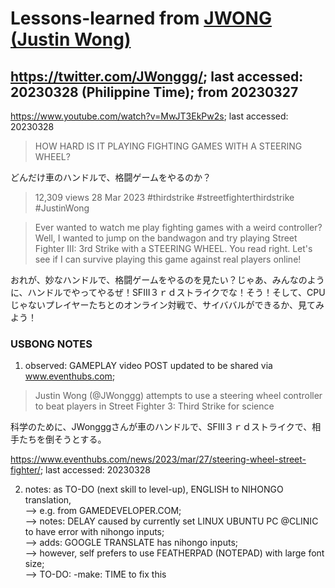 # Lessons-learned from [JWONG (Justin Wong)](https://twitter.com/JWonggg?ref_src=twsrc%5Egoogle%7Ctwcamp%5Eserp%7Ctwgr%5Eauthor)

## https://twitter.com/JWonggg/; last accessed: 20230328 (Philippine Time); from 20230327

https://www.youtube.com/watch?v=MwJT3EkPw2s; last accessed: 20230328

> HOW HARD IS IT PLAYING FIGHTING GAMES WITH A STEERING WHEEL?

どんだけ車のハンドルで、格闘ゲームをやるのか？

> 12,309 views  28 Mar 2023  #thirdstrike #streetfighterthirdstrike #JustinWong

> Ever wanted to watch me play fighting games with a weird controller? Well, I wanted to jump on the bandwagon and try playing Street Fighter III: 3rd Strike with a STEERING WHEEL. You read right. Let's see if I can survive playing this game against real players online!

おれが、妙なハンドルで、格闘ゲームをやるのを見たい？じゃあ、みんなのように、ハンドルでやってやるぜ！SFIII３ｒｄストライクでな！そう！そして、CPUじゃないプレイヤーたちとのオンライン対戦で、サイババルができるか、見てみよう！

### USBONG NOTES

1) observed: GAMEPLAY video POST updated to be shared via www.eventhubs.com;

> Justin Wong (@JWonggg) attempts to use a steering wheel controller to beat players in Street Fighter 3: Third Strike for science

科学のために、JWongggさんが車のハンドルで、SFIII３ｒｄストライクで、相手たちを倒そうとする。

https://www.eventhubs.com/news/2023/mar/27/steering-wheel-street-fighter/; last accessed: 20230328

2) notes: as TO-DO (next skill to level-up), ENGLISH to NIHONGO translation,<br/>
--> e.g. from GAMEDEVELOPER.COM;<br/>
--> notes: DELAY caused by currently set LINUX UBUNTU PC @CLINIC to have error with nihongo inputs;<br/>
--> adds: GOOGLE TRANSLATE has nihongo inputs;<br/>
--> however, self prefers to use FEATHERPAD (NOTEPAD) with large font size;<br/>
--> TO-DO: -make: TIME to fix this
